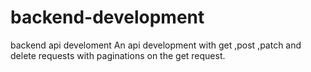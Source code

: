 # backend-development
backend api develoment
An api development with get ,post ,patch and delete requests with paginations on the get request.

